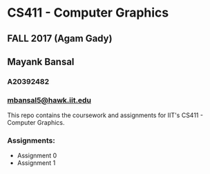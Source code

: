 # CS411 - Computer Graphics
## FALL 2017 (Agam Gady)

## Mayank Bansal
### A20392482
### mbansal5@hawk.iit.edu

This repo contains the coursework and assignments for IIT's CS411 - Computer Graphics. 

### Assignments:
* Assignment 0
* Assignment 1